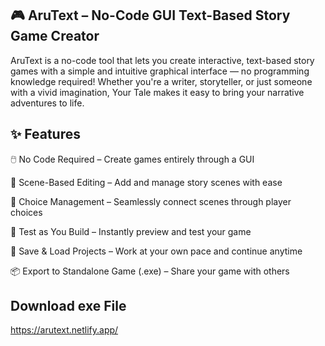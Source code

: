 ## 🎮 AruText – No-Code GUI Text-Based Story Game Creator <br>
AruText is a no-code tool that lets you create interactive, text-based story games with a simple and intuitive graphical interface — no programming knowledge required! Whether you're a writer, storyteller, or just someone with a vivid imagination, Your Tale makes it easy to bring your narrative adventures to life.

## ✨ Features
🖱️ No Code Required – Create games entirely through a GUI

📄 Scene-Based Editing – Add and manage story scenes with ease

🔗 Choice Management – Seamlessly connect scenes through player choices

🧪 Test as You Build – Instantly preview and test your game

💾 Save & Load Projects – Work at your own pace and continue anytime

📦 Export to Standalone Game (.exe) – Share your game with others

## Download exe File
https://arutext.netlify.app/
